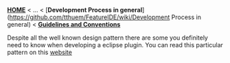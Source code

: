<!-- Breadcrumb -->
[**HOME**](https://github.com/tthuem/FeatureIDE/wiki) < ... < [**Development Process in general**](https://github.com/tthuem/FeatureIDE/wiki/Development Process in general) < [**Guidelines and Conventions**](https://github.com/tthuem/FeatureIDE/wiki/Guidelines-and-Conventions)

<!-- Introduction -->
Despite all the well known design pattern there are some you definitely need to know when developing a eclipse plugin. You can read this particular pattern on this [website](http://www.programcreek.com/2011/09/common-design-patterns-in-frameworks/)

<!-- Outline -->


<!-- Content -->
